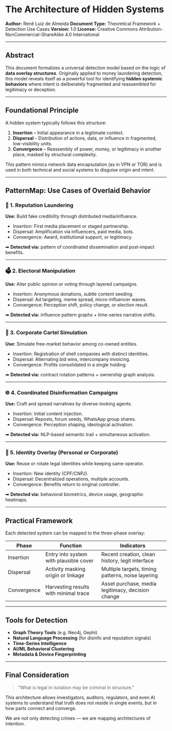 # The Architecture of Hidden Systems

**Author:** Renê Luiz de Almeida
**Document Type:** Theoretical Framework + Detection Use Cases
**Version:** 1.0
**License:** Creative Commons Attribution-NonCommercial-ShareAlike 4.0 International

---

## Abstract

This document formalizes a universal detection model based on the logic of **data overlay structures**. Originally applied to money laundering detection, this model reveals itself as a powerful tool for identifying **hidden systemic behaviors** where intent is deliberately fragmented and reassembled for legitimacy or deception.

---

## Foundational Principle

A hidden system typically follows this structure:

1. **Insertion** – Initial appearance in a legitimate context.
2. **Dispersal** – Distribution of actions, data, or influence in fragmented, low-visibility units.
3. **Convergence** – Reassembly of power, money, or legitimacy in another place, masked by structural complexity.

This pattern mimics network data encapsulation (as in VPN or TOR) and is used in both technical and social systems to disguise origin and intent.

---

## PatternMap: Use Cases of Overlaid Behavior

### 🧠 1. Reputation Laundering

**Use:** Build fake credibility through distributed media/influence.

* Insertion: First media placement or staged partnership.
* Dispersal: Amplification via influencers, paid media, bots.
* Convergence: Award, institutional support, or legitimacy.

➡ **Detected via:** pattern of coordinated dissemination and post-impact benefits.

---

### 🗳️ 2. Electoral Manipulation

**Use:** Alter public opinion or voting through layered campaigns.

* Insertion: Anonymous donations, subtle content seeding.
* Dispersal: Ad targeting, meme spread, micro-influencer waves.
* Convergence: Perception shift, policy change, or election result.

➡ **Detected via:** influence pattern graphs + time-series narrative shifts.

---

### 🏦 3. Corporate Cartel Simulation

**Use:** Simulate free-market behavior among co-owned entities.

* Insertion: Registration of shell companies with distinct identities.
* Dispersal: Alternating bid wins, intercompany invoicing.
* Convergence: Profits consolidated in a single holding.

➡ **Detected via:** contract rotation patterns + ownership graph analysis.

---

### 🌐 4. Coordinated Disinformation Campaigns

**Use:** Craft and spread narratives by diverse-looking agents.

* Insertion: Initial content injection.
* Dispersal: Reposts, forum seeds, WhatsApp group shares.
* Convergence: Perception shaping, ideological activation.

➡ **Detected via:** NLP-based semantic trail + simultaneous activation.

---

### 👤 5. Identity Overlay (Personal or Corporate)

**Use:** Reuse or rotate legal identities while keeping same operator.

* Insertion: New identity (CPF/CNPJ).
* Dispersal: Decentralized operations, multiple accounts.
* Convergence: Benefits return to original controller.

➡ **Detected via:** behavioral biometrics, device usage, geographic heatmaps.

---

## Practical Framework

Each detected system can be mapped to the three-phase overlay:

| Phase       | Function                               | Indicators                                        |
| ----------- | -------------------------------------- | ------------------------------------------------- |
| Insertion   | Entry into system with plausible cover | Recent creation, clean history, legit interface   |
| Dispersal   | Activity masking origin or linkage     | Multiple targets, timing patterns, noise layering |
| Convergence | Harvesting results with minimal trace  | Asset purchase, media legitimacy, decision change |

---

## Tools for Detection

* **Graph Theory Tools** (e.g. Neo4j, Gephi)
* **Natural Language Processing** (for disinfo and reputation signals)
* **Time-Series Intelligence**
* **AI/ML Behavioral Clustering**
* **Metadata & Device Fingerprinting**

---

## Final Consideration

> "What is legal in isolation may be criminal in structure."

This architecture allows investigators, auditors, regulators, and even AI systems to understand that truth does not reside in single events, but in how parts connect and converge.

We are not only detecting crimes — we are mapping architectures of intention.
